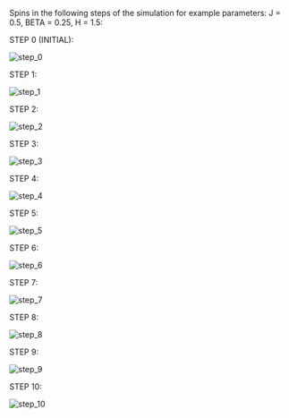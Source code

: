 Spins in the following steps of the simulation for example parameters: J = 0.5, BETA = 0.25, H = 1.5:


STEP 0 (INITIAL):

![step_0](https://user-images.githubusercontent.com/50342517/140651143-f80837b6-6516-449f-9bba-c4e06700e743.png)

STEP 1:

![step_1](https://user-images.githubusercontent.com/50342517/140651145-945eac9c-c343-42b7-aa50-519d92ba0516.png)

STEP 2:

![step_2](https://user-images.githubusercontent.com/50342517/140651146-12218fe4-c179-4b3f-9527-6bae5df0ab7c.png)

STEP 3:

![step_3](https://user-images.githubusercontent.com/50342517/140651149-033103bd-c970-4234-88d4-be113d39aa37.png)

STEP 4:

![step_4](https://user-images.githubusercontent.com/50342517/140651150-b1cde74c-ec48-40df-b1ab-2747093df082.png)

STEP 5:

![step_5](https://user-images.githubusercontent.com/50342517/140651151-6fa8d56c-a498-4f78-81f9-1f93ce29335f.png)

STEP 6:

![step_6](https://user-images.githubusercontent.com/50342517/140651152-1af694b1-95bb-49f0-968f-0ab37ff13ca0.png)

STEP 7:

![step_7](https://user-images.githubusercontent.com/50342517/140651153-158d7144-08f8-4663-b653-eaa16380124f.png)

STEP 8:

![step_8](https://user-images.githubusercontent.com/50342517/140651154-aefbe331-bf0d-421b-829f-8ffd99cd9085.png)

STEP 9:

![step_9](https://user-images.githubusercontent.com/50342517/140651155-71aff54a-d31f-4bc9-afdf-4bd3471bc8e3.png)

STEP 10:

![step_10](https://user-images.githubusercontent.com/50342517/140651157-c415f992-33c0-4d19-bd3b-bd00eccc4a03.png)
